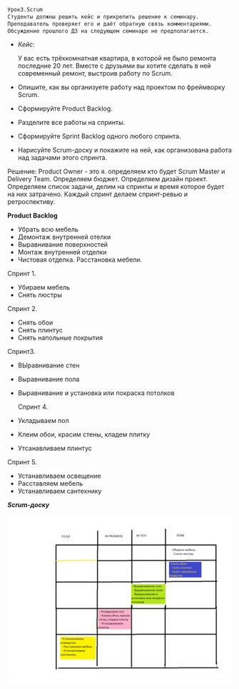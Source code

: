     
    Урок3.Scrum
    Студенты должны решить кейс и прикрепить решение к семинару. Преподаватель проверяет его и даёт обратную связь комментариями. Обсуждение прошлого ДЗ на следующем семинаре не предполагается.

 - *Кейс*:
    
    У вас есть трёхкомнатная квартира, в которой не было ремонта последние 20 лет. Вместе с друзьями вы хотите сделать в ней современный ремонт, выстроив работу по Scrum.

 - Опишите, как вы организуете работу над проектом по фреймворку Scrum.
 - Сформируйте Product Backlog.
 - Разделите все работы на спринты.
 - Сформируйте Sprint Backlog одного любого спринта.
 - Нарисуйте Scrum-доску и покажите на ней, как организована работа над задачами этого спринта.


 Решение:
 Product Owner - это я. определяем кто будет Scrum Master и Delivery Team. Определяем бюджет. Определяем дизайн проект.  Определяем список задачи, делим на спринты и время которое будет на них затрачено. Каждый спринт делаем спринт-ревью и ретроспективу.

 **Product Backlog**
  - Убрать всю мебель
  - Демонтаж внутренней отелки
  - Выравнивание поверхностей
  - Монтаж внутренней отделки
  - Чистовая отделка. Расстановка мебели.

  Спринт 1.
  - Убираем мебель
  - Снять люстры

  Спринт 2.
  - Снять обои
  - Снять плинтус
  - Снять напольные покрытия

  Спринт3.
  - ВЫравнивание стен
  - Выравнивание пола
  - Выравнивание и установка или покраска потолков
    
    Спринт 4.
  - Укладываем пол
  - Клеим обои, красим стены, кладем плитку
  - Утсанавливаем плинтус

  Спринт 5.
  - Устанавливаем освещение
  - Расставляем мебель
  - Устанавливаем сантехнику


  *__Scrum-доску__*

  !["Stop!"](scrum_doska.png)


